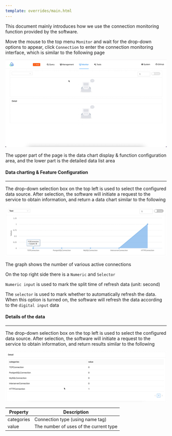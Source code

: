 ```yaml
---
template: overrides/main.html
---
```


This document mainly introduces how we use the connection monitoring function provided by the software.

Move the mouse to the top menu `Monitor` and wait for the drop-down options to appear, click `Connection` to enter the connection monitoring interface, which is similar to the following page

![img.png](../../assets/images/others/monitor/connection/img.png)

The upper part of the page is the data chart display & function configuration area, and the lower part is the detailed data list area

#### Data charting & Feature Configuration

---

The drop-down selection box on the top left is used to select the configured data source. After selection, the software will initiate a request to the service to obtain information, and return a data chart similar to the following

![img_1.png](../../assets/images/others/monitor/connection/img_1.png)

The graph shows the number of various active connections

On the top right side there is a `Numeric` and `Selector`

`Numeric input` is used to mark the split time of refresh data (unit: second)

The `selector` is used to mark whether to automatically refresh the data. When this option is turned on, the software will refresh the data according to the `digital input` data

#### Details of the data

---

The drop-down selection box on the top left is used to select the configured data source. After selection, the software will initiate a request to the service to obtain information, and return results similar to the following

![img_2.png](../../assets/images/others/monitor/connection/img_2.png)

| Property   | Description                            |
|------------|----------------------------------------|
| categories | Connection type (using name tag)       |
| value      | The number of uses of the current type |
